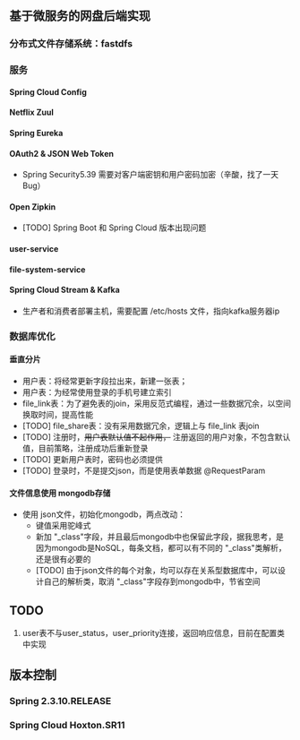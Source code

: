 ## 基于微服务的网盘后端实现

### 分布式文件存储系统：fastdfs

### 服务

#### Spring Cloud Config
    
#### Netflix Zuul

#### Spring Eureka 

#### OAuth2 & JSON Web Token
* Spring Security5.39 需要对客户端密钥和用户密码加密（辛酸，找了一天Bug）

#### Open Zipkin
* [TODO] Spring Boot 和 Spring Cloud 版本出现问题

#### user-service

#### file-system-service

#### Spring Cloud Stream & Kafka
* 生产者和消费者部署主机，需要配置 /etc/hosts 文件，指向kafka服务器ip


### 数据库优化
#### 垂直分片
* 用户表：将经常更新字段拉出来，新建一张表；
* 用户表：为经常使用登录的手机号建立索引
* file_link表：为了避免表的join，采用反范式编程，通过一些数据冗余，以空间换取时间，提高性能
* [TODO] file_share表：没有采用数据冗余，逻辑上与 file_link 表join
* [TODO] 注册时，~~用户表默认值不起作用，~~ 注册返回的用户对象，不包含默认值，目前策略，注册成功后重新登录
* [TODO] 更新用户表时，密码也必须提供
* [TODO] 登录时，不是提交json，而是使用表单数据 @RequestParam

#### 文件信息使用 mongodb存储
* 使用 json文件，初始化mongodb，两点改动：
    * 键值采用驼峰式
    * 新加 "_class"字段，并且最后mongodb中也保留此字段，据我思考，是因为mongodb是NoSQL，每条文档，都可以有不同的 "_class"类解析，还是很有必要的
    * [TODO] 由于json文件的每个对象，均可以存在关系型数据库中，可以设计自己的解析类，取消 "_class"字段存到mongodb中，节省空间

## TODO
1. user表不与user_status，user_priority连接，返回响应信息，目前在配置类中实现

## 版本控制
### Spring 2.3.10.RELEASE
### Spring Cloud Hoxton.SR11